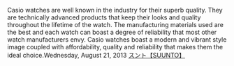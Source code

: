 Casio watches are well known in the industry for their superb quality. They are technically advanced products that keep their looks and quality throughout the lifetime of the watch. The manufacturing materials used are the best and each watch can boast a degree of reliability that most other watch manufacturers envy. Casio watches boast a modern and vibrant style image coupled with affordability,      quality and reliability that makes them the ideal choice.Wednesday, August 21, 2013
 <a href="http://www.tourbilion.com/watchoutletjp.asp?cheap=products.php?cid=214" title="スント【SUUNTO】">スント【SUUNTO】</a>